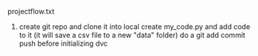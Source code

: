 projectflow.txt
1. create git repo and clone it into local
create my_code.py and add code to it (it will save a csv file to a new "data" folder)
do a git add commit push before initializing dvc